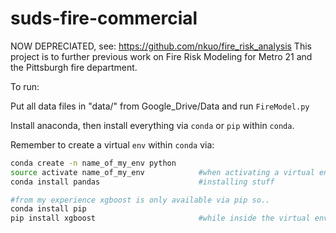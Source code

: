 # suds-fire-commercial

NOW DEPRECIATED, see: https://github.com/nkuo/fire_risk_analysis
This project is to further previous work on Fire Risk Modeling for Metro 21 and the Pittsburgh fire department.

To run:

Put all data files in "data/" from Google_Drive/Data and run `FireModel.py`

Install anaconda, then install everything via `conda` or `pip` within `conda`.

Remember to create a virtual `env` within `conda` via:

```bash
conda create -n name_of_my_env python
source activate name_of_my_env            #when activating a virtual env
conda install pandas                      #installing stuff

#from my experience xgboost is only available via pip so..
conda install pip
pip install xgboost                       #while inside the virtual env
